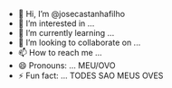 - 👋 Hi, I’m @josecastanhafilho
- 👀 I’m interested in ...
- 🌱 I’m currently learning ...
- 💞️ I’m looking to collaborate on ...
- 📫 How to reach me ...
- 😄 Pronouns: ... MEU/OVO
- ⚡ Fun fact: ... TODES SAO MEUS OVES

<!---
josecastanhafilho/josecastanhafilho is a ✨ special ✨ repository because its `README.md` (this file) appears on your GitHub profile.
You can click the Preview link to take a look at your changes.
--->
